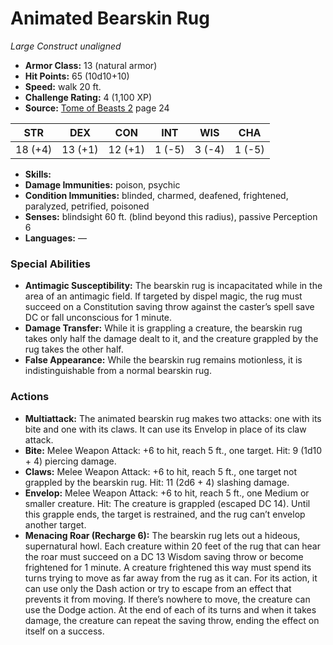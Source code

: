 # Animated Bearskin Rug

*Large* *Construct* *unaligned*

- **Armor Class:** 13 (natural armor)
- **Hit Points:** 65 (10d10+10)
- **Speed:** walk 20 ft.
- **Challenge Rating:** 4 (1,100 XP)
- **Source:** [Tome of Beasts 2](https://koboldpress.com/kpstore/product/tome-of-beasts-2-for-5th-edition) page 24

| STR | DEX | CON | INT | WIS | CHA |
| --- | --- | --- | --- | --- | --- |
| 18 (+4) | 13 (+1) | 12 (+1) | 1 (-5) | 3 (-4) | 1 (-5) |

- **Skills:** 
- **Damage Immunities:** poison, psychic
- **Condition Immunities:** blinded, charmed, deafened, frightened, paralyzed, petrified, poisoned
- **Senses:** blindsight 60 ft. (blind beyond this radius), passive Perception 6
- **Languages:** —

### Special Abilities

- **Antimagic Susceptibility:** The bearskin rug is incapacitated while in the area of an antimagic field. If targeted by dispel magic, the rug must succeed on a Constitution saving throw against the caster’s spell save DC or fall unconscious for 1 minute.
- **Damage Transfer:** While it is grappling a creature, the bearskin rug takes only half the damage dealt to it, and the creature grappled by the rug takes the other half.
- **False Appearance:** While the bearskin rug remains motionless, it is indistinguishable from a normal bearskin rug.

### Actions

- **Multiattack:** The animated bearskin rug makes two attacks: one with its bite and one with its claws. It can use its Envelop in place of its claw attack.
- **Bite:** Melee Weapon Attack: +6 to hit, reach 5 ft., one target. Hit: 9 (1d10 + 4) piercing damage.
- **Claws:** Melee Weapon Attack: +6 to hit, reach 5 ft., one target not grappled by the bearskin rug. Hit: 11 (2d6 + 4) slashing damage.
- **Envelop:** Melee Weapon Attack: +6 to hit, reach 5 ft., one Medium or smaller creature. Hit: The creature is grappled (escaped DC 14). Until this grapple ends, the target is restrained, and the rug can’t envelop another target.
- **Menacing Roar (Recharge 6):** The bearskin rug lets out a hideous, supernatural howl. Each creature within 20 feet of the rug that can hear the roar must succeed on a DC 13 Wisdom saving throw or become frightened for 1 minute. A creature frightened this way must spend its turns trying to move as far away from the rug as it can. For its action, it can use only the Dash action or try to escape from an effect that prevents it from moving. If there’s nowhere to move, the creature can use the Dodge action. At the end of each of its turns and when it takes damage, the creature can repeat the saving throw, ending the effect on itself on a success.


